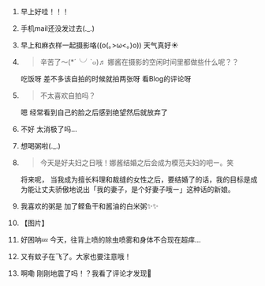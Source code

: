 1. 早上好哇！！！

2. 手机mail还没发过去(._.)

3. 早上和麻衣样一起摄影咯((o(｡>ω<｡)o)) 天气真好☀️

4. > 辛苦了～(*´╰╯`๓)♬ 娜酱在摄影的空闲时间里都做些什么呢？？

   吃饭呀 差不多该自拍的时候就拍两张呀 看Blog的评论呀

5. > 不太喜欢自拍吗？

   嗯 经常看到自己的脸之后感到绝望然后就放弃了 

6. 不好 太消极了吗...

7. 想喝粥啦(._.)

8. > 今天是好夫妇之日哦！娜酱结婚之后会成为模范夫妇的吧ー。笑

   将来呢， 当我成为擅长料理和裁缝的女性之后，要结婚了的话，我的目标是成为能让丈夫骄傲地说出「我的妻子，是个好妻子哦ー」这种话的新娘。

9. 我喜欢的粥是 加了鲣鱼干和酱油的白米粥✨✨

10. 【图片】

11. 好困呐💤 今天，往背上喷的除虫喷雾和身体不合现在超痒...

12. 又有蚊子在飞了。大家也要注意哦！

13. 啊嘞 刚刚地震了吗！？我看了评论才发现👀


